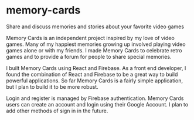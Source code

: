 # memory-cards
Share and discuss memories and stories about your favorite video games

Memory Cards is an independent project inspired by my love of video games. Many of my happiest memories growing up involved playing video games alone or with my friends. I made Memory Cards to celebrate retro games and to provide a forum for people to share special memories.

I built Memory Cards using React and Firebase. As a front end developer, I found the combination of React and Firebase to be a great way to build powerful applications. So far Memory Cards is a fairly simple application, but I plan to build it to be more robust.

Login and register is managed by Firebase authentication. Memory Cards users can create an account and login using their Google Account. I plan to add other methods of sign in in the future.


